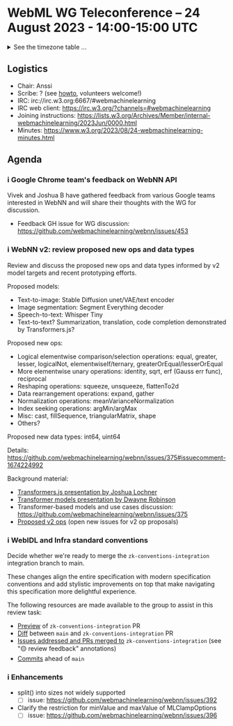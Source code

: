 # WebML WG Teleconference – 24 August 2023 - 14:00-15:00 UTC

<details><summary>See the timezone table ...</summary>
<table>
<tr><td> San Francisco (U.S.A. - California) <td> Thu, 24 August 2022 <td> 07:00 <td> UTC-7 hours
<tr><td> Boston (U.S.A. - Massachusetts) <td> Thu, 24 August 2022 <td> 10:00 <td> UTC-4 hours
<tr><td> London (United Kingdom - England) <td> Thu, 24 August 2022 <td> 15:00 <td> UTC+1 hours
<tr><td> Berlin (Germany) <td> Thu, 24 August 2022 <td> 16:00 <td> UTC+2 hours
<tr><td> Helsinki (Finland) <td> Thu, 24 August 2022 <td> 17:00 <td> UTC+3 hours
<tr><td> Shanghai (China) <td> Thu, 24 August 2022 <td> 22:00 <td> UTC+8 hours
<tr><td> Tokyo (Japan) <td> Thu, 24 August 2022 <td> 23:00 <td> UTC+9 hours
<tr><td> Corresponding UTC (GMT) <td> Thu, 24 August 2022 <td colspan=2> 14:00 UTC
</table>

Other locations: https://www.timeanddate.com/worldclock/fixedtime.html?iso=20230824T14
</details>

## Logistics

* Chair: Anssi
* Scribe: ? (see [howto](https://github.com/webmachinelearning/meetings/blob/main/scribe-howto.md), volunteers welcome!)
* IRC: irc://irc.w3.org:6667/#webmachinelearning
* IRC web client: https://irc.w3.org/?channels=#webmachinelearning
* Joining instructions: https://lists.w3.org/Archives/Member/internal-webmachinelearning/2023Jun/0000.html
* Minutes: https://www.w3.org/2023/08/24-webmachinelearning-minutes.html

## Agenda

### ℹ️ Google Chrome team's feedback on WebNN API

Vivek and Joshua B have gathered feedback from various Google teams interested in WebNN and will share their thoughts with the WG for discussion.

- Feedback GH issue for WG discussion: https://github.com/webmachinelearning/webnn/issues/453
 
### ℹ️ WebNN v2: review proposed new ops and data types

Review and discuss the proposed new ops and data types informed by v2 model targets and recent prototyping efforts.

Proposed models:
- Text-to-image: Stable Diffusion unet/VAE/text encoder
- Image segmentation: Segment Everything decoder
- Speech-to-text: Whisper Tiny
- Text-to-text? Summarization, translation, code completion demonstrated by Transformers.js?

Proposed new ops:
- Logical elementwise comparison/selection operations: equal, greater, lesser, logicalNot, elementwiseIf/ternary, greaterOrEqual/lesserOrEqual
- More elementwise unary operations: identity, sqrt, erf (Gauss err func), reciprocal 
- Reshaping operations: squeeze, unsqueeze, flattenTo2d
- Data rearrangement operations: expand, gather
- Normalization operations: meanVarianceNormalization
- Index seeking operations: argMin/argMax
- Misc: cast, fillSequence, triangularMatrix, shape
- Others?

Proposed new data types: int64, uint64

Details: https://github.com/webmachinelearning/webnn/issues/375#issuecomment-1674224992

Background material:

- [Transformers.js presentation by Joshua Lochner](https://lists.w3.org/Archives/Public/www-archive/2023Jun/att-0000/Transformers_js.pdf)
- [Transformer models presentation by Dwayne Robinson](https://lists.w3.org/Archives/Public/www-archive/2023Jun/att-0005/2023-06-29_WebNN_and_Transformers_Progress_W3C.pdf)
- Transformer-based models and use cases discussion: https://github.com/webmachinelearning/webnn/issues/375
- [Proposed v2 ops](https://github.com/webmachinelearning/webnn/issues?q=is%3Aopen+label%3A%22operation+set%22+label%3A%22v2%22) (open new issues for v2 op proposals)
 
### ℹ️ WebIDL and Infra standard conventions

Decide whether we're ready to merge the `zk-conventions-integration` integration branch to main.

These changes align the entire specification with modern specification conventions and add stylistic improvements on top that make navigating this specification more delightful experience.

The following resources are made available to the group to assist in this review task:

- [Preview](https://pr-preview.s3.amazonaws.com/zolkis/webnn/pull/446.html) of `zk-conventions-integration` PR
- [Diff](https://pr-preview.s3.amazonaws.com/zolkis/webnn/pull/446.html) between `main` and `zk-conventions-integration` PR
- [Issues addressed and PRs merged to](https://github.com/webmachinelearning/webnn/issues/210#issuecomment-1326361748) `zk-conventions-integration` (see "🟡 review feedback" annotations)
- [Commits](https://github.com/webmachinelearning/webnn/compare/main...zk-conventions-integration) ahead of `main`
 
 ### ℹ️ Enhancements
 
- split() into sizes not widely supported
  - [ ] issue: https://github.com/webmachinelearning/webnn/issues/392
- Clarify the restriction for minValue and maxValue of MLClampOptions
  - [ ] issue: https://github.com/webmachinelearning/webnn/issues/396
